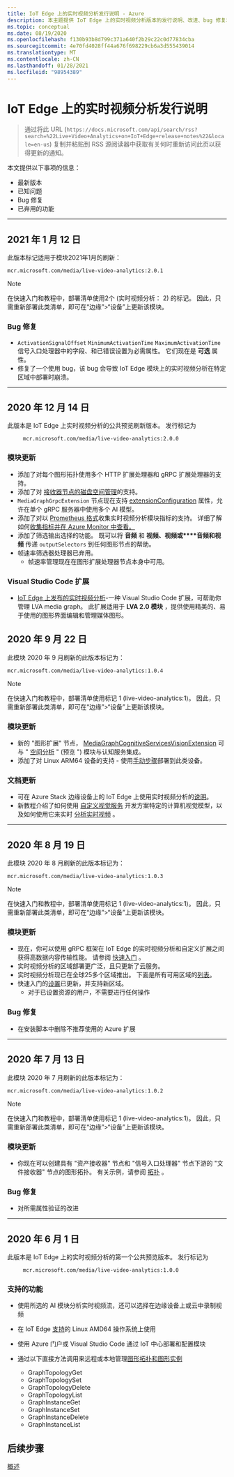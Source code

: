 ```yaml
---
title: IoT Edge 上的实时视频分析发行说明 - Azure
description: 本主题提供 IoT Edge 上的实时视频分析版本的发行说明、改进、bug 修复和已知问题。
ms.topic: conceptual
ms.date: 08/19/2020
ms.openlocfilehash: f130b93b8d799c371a640f2b29c22c0d77834cba
ms.sourcegitcommit: 4e70fd4028ff44a676f698229cb6a3d555439014
ms.translationtype: MT
ms.contentlocale: zh-CN
ms.lasthandoff: 01/28/2021
ms.locfileid: "98954389"
---
```

# <a name="live-video-analytics-on-iot-edge-release-notes"></a>IoT Edge 上的实时视频分析发行说明

>通过将此 URL (`https://docs.microsoft.com/api/search/rss?search=%22Live+Video+Analytics+on+IoT+Edge+release+notes%22&locale=en-us`) 复制并粘贴到 RSS 源阅读器中获取有关何时重新访问此页以获得更新的通知。

本文提供以下事项的信息：

* 最新版本
* 已知问题
* Bug 修复
* 已弃用的功能

<hr width=100%>

## <a name="january-12-2021"></a>2021 年 1 月 12 日

此版本标记适用于模块2021年1月的刷新：

```
mcr.microsoft.com/media/live-video-analytics:2.0.1
```

> [!NOTE]
> 在快速入门和教程中，部署清单使用2个 (实时视频分析： 2) 的标记。 因此，只需重新部署此类清单，即可在“边缘”>“设备”上更新该模块。
### <a name="bug-fixes"></a>Bug 修复 

* `ActivationSignalOffset` `MinimumActivationTime` `MaximumActivationTime` 信号入口处理器中的字段、和已错误设置为必需属性。 它们现在是 **可选** 属性。
* 修复了一个使用 bug，该 bug 会导致 IoT Edge 模块上的实时视频分析在特定区域中部署时崩溃。

<hr width=100%>

## <a name="december-14-2020"></a>2020 年 12 月 14 日
此版本是 IoT Edge 上实时视频分析的公共预览刷新版本。 发行标记为

```
     mcr.microsoft.com/media/live-video-analytics:2.0.0
```
### <a name="module-updates"></a>模块更新
* 添加了对每个图形拓扑使用多个 HTTP 扩展处理器和 gRPC 扩展处理器的支持。
* 添加了对 [接收器节点的磁盘空间管理](upgrading-lva-module.md#disk-space-management-with-sink-nodes)的支持。
* `MediaGraphGrpcExtension` 节点现在支持 [extensionConfiguration](grpc-extension-protocol.md) 属性，允许在单个 gRPC 服务器中使用多个 AI 模型。
* 添加了对以 [Prometheus 格式](https://prometheus.io/docs/practices/naming/)收集实时视频分析模块指标的支持。 详细了解如何[收集指标并在 Azure Monitor 中查看。](monitoring-logging.md#azure-monitor-collection-via-telegraf) 
* 添加了筛选输出选择的功能。 既可以将 **音频** 和 **视频、视频或****音频和视频** 传递 `outputSelectors` 到任何图形节点的帮助。 
* 帧速率筛选器处理器已弃用。  
    * 帧速率管理现在在图形扩展处理器节点本身中可用。

### <a name="visual-studio-code-extension"></a>Visual Studio Code 扩展
* [IoT Edge 上发布的实时视频分析](https://marketplace.visualstudio.com/items?itemName=ms-azuretools.live-video-analytics-edge)-一种 Visual Studio Code 扩展，可帮助你管理 LVA media graph。 此扩展适用于 **LVA 2.0 模块** ，提供使用精美的、易于使用的图形界面编辑和管理媒体图形。
## <a name="september-22-2020"></a>2020 年 9 月 22 日

此模块 2020 年 9 月刷新的此版本标记为：

```
mcr.microsoft.com/media/live-video-analytics:1.0.4
```

> [!NOTE]
> 在快速入门和教程中，部署清单使用标记 1 (live-video-analytics:1)。 因此，只需重新部署此类清单，即可在“边缘”>“设备”上更新该模块。

### <a name="module-updates"></a>模块更新

* 新的 "图形扩展" 节点， [MediaGraphCognitiveServicesVisionExtension](spatial-analysis-tutorial.md) 可与 " [空间分析](/legal/cognitive-services/computer-vision/intro-to-spatial-analysis-public-preview) " (预览 ") 模块与认知服务集成。
* 添加了对 Linux ARM64 设备的支持 - 使用[手动步骤](deploy-iot-edge-device.md)部署到此类设备。

### <a name="documentation-updates"></a>文档更新

* 可在 Azure Stack 边缘设备上的 IoT Edge 上使用实时视频分析的[说明](deploy-azure-stack-edge-how-to.md)。
* 新教程介绍了如何使用 [自定义视觉服务](https://azure.microsoft.com/services/cognitive-services/custom-vision-service/) 开发方案特定的计算机视觉模型，以及如何使用它来实时 [分析实时视频](custom-vision-tutorial.md) 。

<hr width=100%>

## <a name="august-19-2020"></a>2020 年 8 月 19 日

此模块 2020 年 8 月刷新的此版本标记为：

```
mcr.microsoft.com/media/live-video-analytics:1.0.3
```

> [!NOTE]
> 在快速入门和教程中，部署清单使用标记 1 (live-video-analytics:1)。 因此，只需重新部署此类清单，即可在“边缘”>“设备”上更新该模块。

### <a name="module-updates"></a>模块更新

* 现在，你可以使用 gRPC 框架在 IoT Edge 的实时视频分析和自定义扩展之间获得高数据内容传输性能。 请参阅 [快速入门](analyze-live-video-use-your-grpc-model-quickstart.md) 。
* 实时视频分析的区域部署更广泛，且只更新了云服务。  
* 实时视频分析现已在全球25多个区域推出。 下面是所有可用区域的[列表](https://azure.microsoft.com/global-infrastructure/services/?products=media-services)。  
* 快速入门的[设置](https://aka.ms/lva-edge/setup-resources-for-samples)已更新，并支持新区域。
    * 对于已设置资源的用户，不需要进行任何操作

### <a name="bug-fixes"></a>Bug 修复 

* 在安装脚本中删除不推荐使用的 Azure 扩展

<hr width=100%>

## <a name="july-13-2020"></a>2020 年 7 月 13 日

此模块 2020 年 7 月刷新的此版本标记为：

```
mcr.microsoft.com/media/live-video-analytics:1.0.2
```

> [!NOTE]
> 在快速入门和教程中，部署清单使用标记 1 (live-video-analytics:1)。 因此，只需重新部署此类清单，即可在“边缘”>“设备”上更新该模块。

### <a name="module-updates"></a>模块更新

* 你现在可以创建具有 "资产接收器" 节点和 "信号入口处理器" 节点下游的 "文件接收器" 节点的图形拓扑。 有关示例，请参阅 [拓扑](https://github.com/Azure/live-video-analytics/tree/master/MediaGraph/topologies/evr-motion-assets-files) 。

### <a name="bug-fixes"></a>Bug 修复

* 对所需属性验证的改进

<hr width=100%>

## <a name="june-1-2020"></a>2020 年 6 月 1 日

此版本是 IoT Edge 上的实时视频分析的第一个公共预览版本。 发行标记为

```
     mcr.microsoft.com/media/live-video-analytics:1.0.0
```

### <a name="supported-functionalities"></a>支持的功能

* 使用所选的 AI 模块分析实时视频流，还可以选择在边缘设备上或云中录制视频
* 在 IoT Edge [支持](../../iot-edge/support.md)的 Linux AMD64 操作系统上使用
* 使用 Azure 门户或 Visual Studio Code 通过 IoT 中心部署和配置模块
* 通过以下直接方法调用来远程或本地管理[图形拓扑和图形实例](media-graph-concept.md#media-graph-topologies-and-instances)

    *   GraphTopologyGet
    *   GraphTopologySet
    *   GraphTopologyDelete
    *   GraphTopologyList
    *   GraphInstanceGet
    *   GraphInstanceSet
    *   GraphInstanceDelete
    *   GraphInstanceList

## <a name="next-steps"></a>后续步骤

[概述](overview.md)
